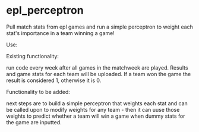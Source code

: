 # epl_perceptron
Pull match stats from epl games and run a simple perceptron to weight each stat's importance in a team winning a game!

Use: 

Existing functionality: 

run code every week after all games in the matchweek are played. Results and game stats for each team will be uploaded. 
If a team won the game the result is considered 1, otherwise it is 0.

Functionality to be added:

next steps are to build a simple perceptron that weights each stat and can be called upon to modify weights for any team - 
then it can uuse those weights to predict whether a team will win a game when dummy stats for the game are inputted.
